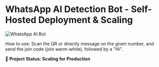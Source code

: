 # WhatsApp AI Detection Bot - Self-Hosted Deployment & Scaling

![WhatsApp AI Bot](https://drive.google.com/file/d/1Hmccw2mF6fN-aM6MDgwp-_h9yVdIMlp_/view)

How to use: Scan the QR or directly message on the given number, and send the join code (join warm-white), followed by a "Hi".

🚀 **Project Status: Scaling for Production**
